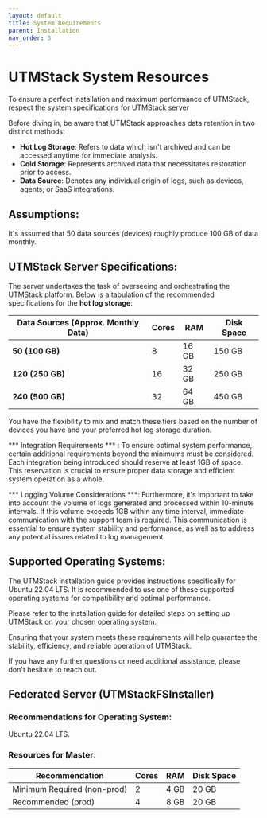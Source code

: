 ```yaml
---
layout: default
title: System Requirements
parent: Installation
nav_order: 3
---
```


# UTMStack System Resources

To ensure a perfect installation and maximum performance of UTMStack, respect the system specifications for UTMStack server

Before diving in, be aware that UTMStack approaches data retention in two distinct methods:

* **Hot Log Storage**: Refers to data which isn't archived and can be accessed anytime for immediate analysis.
* **Cold Storage**: Represents archived data that necessitates restoration prior to access.
* **Data Source**: Denotes any individual origin of logs, such as devices, agents, or SaaS integrations.

## Assumptions:

It's assumed that 50 data sources (devices) roughly produce 100 GB of data monthly.

## UTMStack Server Specifications:

The server undertakes the task of overseeing and orchestrating the UTMStack platform. Below is a tabulation of the recommended specifications for the **hot log storage**:

| Data Sources (Approx. Monthly Data) | Cores | RAM   | Disk Space |
| ----------------------------------- | ------| ------| -----------|
| **50 (100 GB)**                     | 8     | 16 GB | 150 GB    |
| **120 (250 GB)**                    | 16    | 32 GB | 250 GB    |
| **240 (500 GB)**                    | 32    | 64 GB | 450 GB    |

You have the flexibility to mix and match these tiers based on the number of devices you have and your preferred hot log storage duration.

*** Integration Requirements *** : To ensure optimal system performance, certain additional requirements beyond the minimums must be considered. Each integration being introduced should reserve at least 1GB of space. This reservation is crucial to ensure proper data storage and efficient system operation as a whole.

*** Logging Volume Considerations ***: Furthermore, it's important to take into account the volume of logs generated and processed within 10-minute intervals. If this volume exceeds 1GB within any time interval, immediate communication with the support team is required. This communication is essential to ensure system stability and performance, as well as to address any potential issues related to log management.

## Supported Operating Systems:

The UTMStack installation guide provides instructions specifically for Ubuntu 22.04 LTS. It is recommended to use one of these supported operating systems for compatibility and optimal performance.

Please refer to the installation guide for detailed steps on setting up UTMStack on your chosen operating system.

Ensuring that your system meets these requirements will help guarantee the stability, efficiency, and reliable operation of UTMStack.

If you have any further questions or need additional assistance, please don't hesitate to reach out.

## Federated Server (UTMStackFSInstaller)

### Recommendations for Operating System:
Ubuntu  22.04 LTS.

### Resources for Master:

| Recommendation                | Cores | RAM   | Disk Space |
| ----------------------------- | ----- | ----- | ---------- |
| Minimum Required (non-prod)   | 2     | 4 GB  | 20 GB      |
| Recommended (prod)            | 4     | 8 GB  | 20 GB      |
